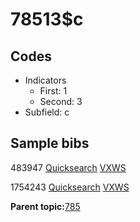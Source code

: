 # 78513$c

## Codes

-   Indicators
    -   First: 1
    -   Second: 3
-   Subfield: c

## Sample bibs

483947 [Quicksearch](https://search.library.yale.edu/catalog/483947) [VXWS](http://prodorbis.library.yale.edu:7014/vxws/GetHoldingsService?bibId=483947)

1754243 [Quicksearch](https://search.library.yale.edu/catalog/1754243) [VXWS](http://prodorbis.library.yale.edu:7014/vxws/GetHoldingsService?bibId=1754243)

**Parent topic:**[785](../../tags/785/785.md)

